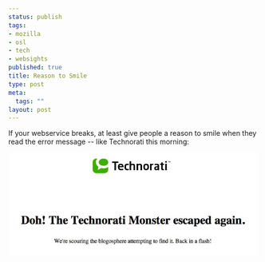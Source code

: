 ```yaml
--- 
status: publish
tags: 
- mozilla
- osl
- tech
- websights
published: true
title: Reason to Smile
type: post
meta: 
  tags: ""
layout: post
---
```

If your webservice breaks, at least give people a reason to smile when they read the error message -- like Technorati this morning:

<img src='/media/wp/2007/03/technorati-error.jpg' alt='The Technorati Monster escaped again' width="500" class="center border" />
